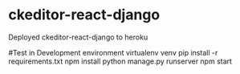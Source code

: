 # ckeditor-react-django
Deployed ckeditor-react-django to heroku

#Test in Development environment
virtualenv venv
pip install -r requirements.txt
npm install
python manage.py runserver
npm start
